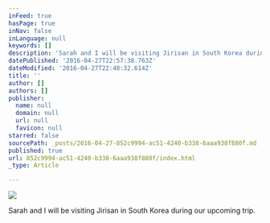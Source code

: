 ```yaml
---
inFeed: true
hasPage: true
inNav: false
inLanguage: null
keywords: []
description: 'Sarah and I will be visiting Jirisan in South Korea during our upcoming trip. '
datePublished: '2016-04-27T22:57:38.763Z'
dateModified: '2016-04-27T22:48:32.614Z'
title: ''
author: []
authors: []
publisher:
  name: null
  domain: null
  url: null
  favicon: null
starred: false
sourcePath: _posts/2016-04-27-852c9994-ac51-4240-b338-6aaa938f880f.md
published: true
url: 852c9994-ac51-4240-b338-6aaa938f880f/index.html
_type: Article

---
```

![](https://the-grid-user-content.s3-us-west-2.amazonaws.com/b9102413-5c85-4e89-ae4a-d13f9347d5a0.jpg)

Sarah and I will be visiting Jirisan in South Korea during our upcoming trip.